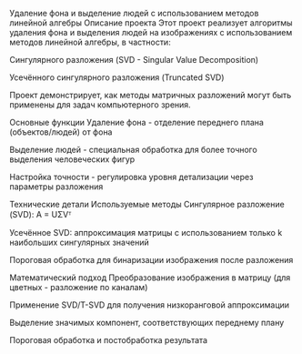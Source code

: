 Удаление фона и выделение людей с использованием методов линейной алгебры
Описание проекта
Этот проект реализует алгоритмы удаления фона и выделения людей на изображениях с использованием методов линейной алгебры, в частности:

Сингулярного разложения (SVD - Singular Value Decomposition)

Усечённого сингулярного разложения (Truncated SVD)

Проект демонстрирует, как методы матричных разложений могут быть применены для задач компьютерного зрения.

Основные функции
Удаление фона - отделение переднего плана (объектов/людей) от фона

Выделение людей - специальная обработка для более точного выделения человеческих фигур

Настройка точности - регулировка уровня детализации через параметры разложения

Технические детали
Используемые методы
Сингулярное разложение (SVD): A = UΣVᵀ

Усечённое SVD: аппроксимация матрицы с использованием только k наибольших сингулярных значений

Пороговая обработка для бинаризации изображения после разложения

Математический подход
Преобразование изображения в матрицу (для цветных - разложение по каналам)

Применение SVD/T-SVD для получения низкоранговой аппроксимации

Выделение значимых компонент, соответствующих переднему плану

Пороговая обработка и постобработка результата
